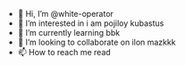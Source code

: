 - 👋 Hi, I’m @white-operator
- 👀 I’m interested in i am pojiloy kubastus
- 🌱 I’m currently learning bbk
- 💞️ I’m looking to collaborate on ilon mazkkk
- 📫 How to reach me read

<!---
white-operator/white-operator is a ✨ special ✨ repository because its `README.md` (this file) appears on your GitHub profile.
You can click the Preview link to take a look at your changes.
--->

